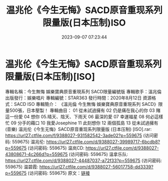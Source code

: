 ﻿---
title: 温兆伦《今生无悔》SACD原音重现系列限量版(日本压制)ISO
date: 2023-09-07 07:23:44
categories: WAV车载音乐、镜像
tags: 华语中文
---
# 温兆伦《今生无悔》SACD原音重现系列限量版(日本压制)[ISO]

專輯名稱：今生無悔 娛樂寶典原音重現系列 SACD限量編號版
專輯歌手：溫兆倫
出版發行：娛樂唱片
專輯編號：STAR363
發行時間：2020年8月12日
資源格式：SACD ISO
專輯簡介：
《溫兆倫 今生無悔 娛樂寶典原音重現系列 SACD》限量500張，日本壓製！
專輯曲目：
01 從未試過擁有
02 仍是痛在我心的你
03 賭這一份愛
04 想你
05.晴天、陰天、下雨天
06 最深的愛
07 幸運福星
08 何必這樣忙
09 分手的藉口
10 我愛Josephine
11 此刻想你
12 兩個孤島
13 從未試過擁有(音樂)
温兆伦《今生无悔》SACD原音重现系列限量版 (日本压制) [ISO].rar: https://url27.ctfile.com/f/9388027-931582542-3ade02?p=559675
(访问密码: 559675)
温兆伦: https://url27.ctfile.com/d/9388027-39989717-6bcdb8?p=559675
(访问密码: 559675)
温岚CD: https://url27.ctfile.com/d/9388027-43808671-4c266d?p=559675
(访问密码: 559675)
温拿乐队: https://url27.ctfile.com/d/9388027-44487037-a72f33?p=559675
(访问密码: 559675)
温碧霞: https://url27.ctfile.com/d/9388027-56017758-dd3339?p=559675
(访问密码: 559675)
原文：[链接](https://blog.sina.com.cn/s/blog_1647c7e76010313db.html)